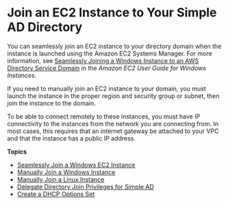 # Join an EC2 Instance to Your Simple AD Directory<a name="simple_ad_join_instance"></a>

You can seamlessly join an EC2 instance to your directory domain when the instance is launched using the Amazon EC2 Systems Manager\. For more information, see [Seamlessly Joining a Windows Instance to an AWS Directory Service Domain](https://docs.aws.amazon.com/AWSEC2/latest/WindowsGuide/ec2-join-aws-domain.html) in the *Amazon EC2 User Guide for Windows Instances*\.

If you need to manually join an EC2 instance to your domain, you must launch the instance in the proper region and security group or subnet, then join the instance to the domain\.

To be able to connect remotely to these instances, you must have IP connectivity to the instances from the network you are connecting from\. In most cases, this requires that an internet gateway be attached to your VPC and that the instance has a public IP address\.

**Topics**
+ [Seamlessly Join a Windows EC2 Instance](simple_ad_launching_instance.md)
+ [Manually Join a Windows Instance](simple_ad_join_windows_instance.md)
+ [Manually Join a Linux Instance](simple_ad_join_linux_instance.md)
+ [Delegate Directory Join Privileges for Simple AD](simple_ad_directory_join_privileges.md)
+ [Create a DHCP Options Set](simple_ad_dhcp_options_set.md)